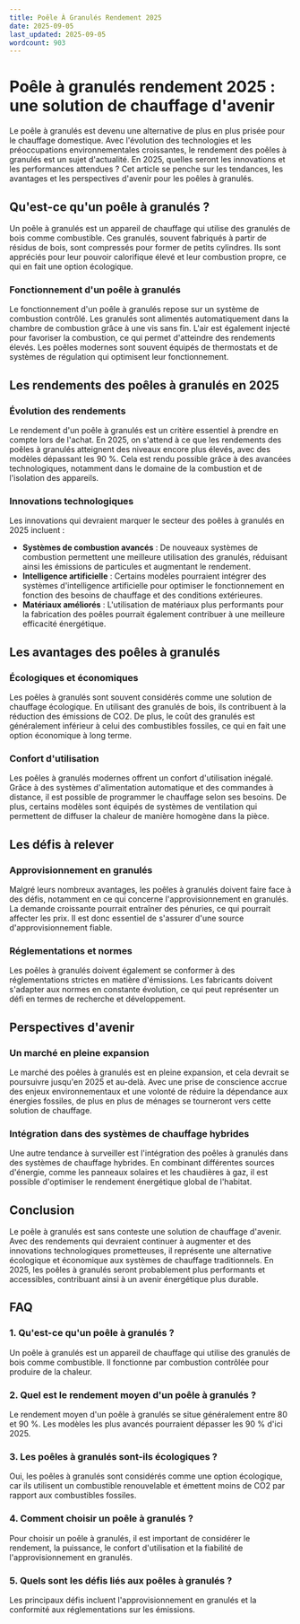 ```yaml
---
title: Poêle À Granulés Rendement 2025
date: 2025-09-05
last_updated: 2025-09-05
wordcount: 903
---
```


# Poêle à granulés rendement 2025 : une solution de chauffage d'avenir

Le poêle à granulés est devenu une alternative de plus en plus prisée pour le chauffage domestique. Avec l'évolution des technologies et les préoccupations environnementales croissantes, le rendement des poêles à granulés est un sujet d'actualité. En 2025, quelles seront les innovations et les performances attendues ? Cet article se penche sur les tendances, les avantages et les perspectives d'avenir pour les poêles à granulés.

## Qu'est-ce qu'un poêle à granulés ?

Un poêle à granulés est un appareil de chauffage qui utilise des granulés de bois comme combustible. Ces granulés, souvent fabriqués à partir de résidus de bois, sont compressés pour former de petits cylindres. Ils sont appréciés pour leur pouvoir calorifique élevé et leur combustion propre, ce qui en fait une option écologique.

### Fonctionnement d'un poêle à granulés

Le fonctionnement d'un poêle à granulés repose sur un système de combustion contrôlé. Les granulés sont alimentés automatiquement dans la chambre de combustion grâce à une vis sans fin. L'air est également injecté pour favoriser la combustion, ce qui permet d'atteindre des rendements élevés. Les poêles modernes sont souvent équipés de thermostats et de systèmes de régulation qui optimisent leur fonctionnement.

## Les rendements des poêles à granulés en 2025

### Évolution des rendements

Le rendement d'un poêle à granulés est un critère essentiel à prendre en compte lors de l'achat. En 2025, on s'attend à ce que les rendements des poêles à granulés atteignent des niveaux encore plus élevés, avec des modèles dépassant les 90 %. Cela est rendu possible grâce à des avancées technologiques, notamment dans le domaine de la combustion et de l'isolation des appareils.

### Innovations technologiques

Les innovations qui devraient marquer le secteur des poêles à granulés en 2025 incluent :

- **Systèmes de combustion avancés** : De nouveaux systèmes de combustion permettent une meilleure utilisation des granulés, réduisant ainsi les émissions de particules et augmentant le rendement.
- **Intelligence artificielle** : Certains modèles pourraient intégrer des systèmes d'intelligence artificielle pour optimiser le fonctionnement en fonction des besoins de chauffage et des conditions extérieures.
- **Matériaux améliorés** : L'utilisation de matériaux plus performants pour la fabrication des poêles pourrait également contribuer à une meilleure efficacité énergétique.

## Les avantages des poêles à granulés

### Écologiques et économiques

Les poêles à granulés sont souvent considérés comme une solution de chauffage écologique. En utilisant des granulés de bois, ils contribuent à la réduction des émissions de CO2. De plus, le coût des granulés est généralement inférieur à celui des combustibles fossiles, ce qui en fait une option économique à long terme.

### Confort d'utilisation

Les poêles à granulés modernes offrent un confort d'utilisation inégalé. Grâce à des systèmes d'alimentation automatique et des commandes à distance, il est possible de programmer le chauffage selon ses besoins. De plus, certains modèles sont équipés de systèmes de ventilation qui permettent de diffuser la chaleur de manière homogène dans la pièce.

## Les défis à relever

### Approvisionnement en granulés

Malgré leurs nombreux avantages, les poêles à granulés doivent faire face à des défis, notamment en ce qui concerne l'approvisionnement en granulés. La demande croissante pourrait entraîner des pénuries, ce qui pourrait affecter les prix. Il est donc essentiel de s'assurer d'une source d'approvisionnement fiable.

### Réglementations et normes

Les poêles à granulés doivent également se conformer à des réglementations strictes en matière d'émissions. Les fabricants doivent s'adapter aux normes en constante évolution, ce qui peut représenter un défi en termes de recherche et développement.

## Perspectives d'avenir

### Un marché en pleine expansion

Le marché des poêles à granulés est en pleine expansion, et cela devrait se poursuivre jusqu'en 2025 et au-delà. Avec une prise de conscience accrue des enjeux environnementaux et une volonté de réduire la dépendance aux énergies fossiles, de plus en plus de ménages se tourneront vers cette solution de chauffage.

### Intégration dans des systèmes de chauffage hybrides

Une autre tendance à surveiller est l'intégration des poêles à granulés dans des systèmes de chauffage hybrides. En combinant différentes sources d'énergie, comme les panneaux solaires et les chaudières à gaz, il est possible d'optimiser le rendement énergétique global de l'habitat.

## Conclusion

Le poêle à granulés est sans conteste une solution de chauffage d'avenir. Avec des rendements qui devraient continuer à augmenter et des innovations technologiques prometteuses, il représente une alternative écologique et économique aux systèmes de chauffage traditionnels. En 2025, les poêles à granulés seront probablement plus performants et accessibles, contribuant ainsi à un avenir énergétique plus durable.

## FAQ

### 1. Qu'est-ce qu'un poêle à granulés ?

Un poêle à granulés est un appareil de chauffage qui utilise des granulés de bois comme combustible. Il fonctionne par combustion contrôlée pour produire de la chaleur.

### 2. Quel est le rendement moyen d'un poêle à granulés ?

Le rendement moyen d'un poêle à granulés se situe généralement entre 80 et 90 %. Les modèles les plus avancés pourraient dépasser les 90 % d'ici 2025.

### 3. Les poêles à granulés sont-ils écologiques ?

Oui, les poêles à granulés sont considérés comme une option écologique, car ils utilisent un combustible renouvelable et émettent moins de CO2 par rapport aux combustibles fossiles.

### 4. Comment choisir un poêle à granulés ?

Pour choisir un poêle à granulés, il est important de considérer le rendement, la puissance, le confort d'utilisation et la fiabilité de l'approvisionnement en granulés.

### 5. Quels sont les défis liés aux poêles à granulés ?

Les principaux défis incluent l'approvisionnement en granulés et la conformité aux réglementations sur les émissions.